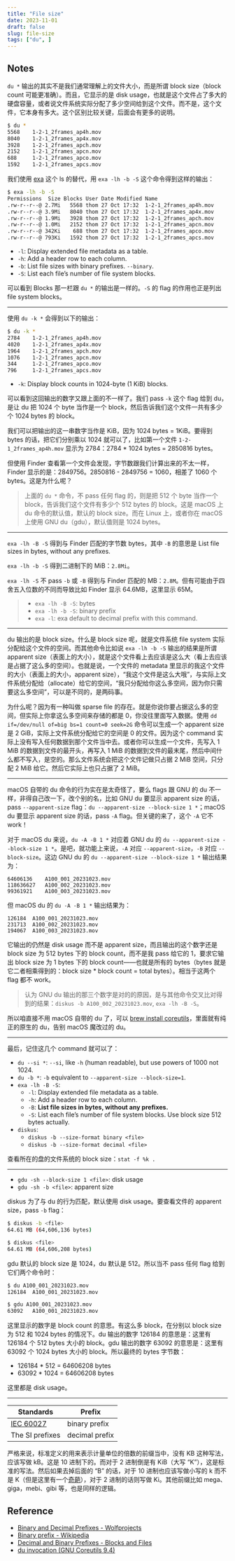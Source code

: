 ```yaml
---
title: "File size"
date: 2023-11-01
draft: false
slug: file-size
tags: ["du", ]
---
```


## Notes

`du *` 输出的其实不是我们通常理解上的文件大小，而是所谓 block size（block count 可能更准确）。而且，它显示的是 disk usage，也就是这个文件占了多大的硬盘容量，或者说文件系统实际分配了多少空间给到这个文件。而不是，这个文件，它本身有多大。这个区别比较关键，后面会有更多的说明。

```sh
$ du *
5568	1-2-1_2frames_ap4h.mov
8040	1-2-1_2frames_ap4x.mov
3928	1-2-1_2frames_apch.mov
2152	1-2-1_2frames_apcn.mov
688	    1-2-1_2frames_apco.mov
1592	1-2-1_2frames_apcs.mov
```

我们使用 [exa](https://github.com/eza-community/eza) 这个 ls 的替代，用 `exa -lh -b -S` 这个命令得到这样的输出：

```sh
$ exa -lh -b -S
Permissions  Size Blocks User Date Modified Name
.rw-r--r--@ 2.7Mi   5568 thom 27 Oct 17:32  1-2-1_2frames_ap4h.mov
.rw-r--r--@ 3.9Mi   8040 thom 27 Oct 17:32  1-2-1_2frames_ap4x.mov
.rw-r--r--@ 1.9Mi   3928 thom 27 Oct 17:32  1-2-1_2frames_apch.mov
.rw-r--r--@ 1.0Mi   2152 thom 27 Oct 17:32  1-2-1_2frames_apcn.mov
.rw-r--r--@ 342Ki    688 thom 27 Oct 17:32  1-2-1_2frames_apco.mov
.rw-r--r--@ 793Ki   1592 thom 27 Oct 17:32  1-2-1_2frames_apcs.mov
```

- `-l`: Display extended file metadata as a table.
- `-h`: Add a header row to each column.
- `-b`: List file sizes with binary prefixes. `--binary`.
- `-S`: List each file’s number of file system blocks.

可以看到 Blocks 那一栏跟 `du *` 的输出是一样的。`-S` 的 flag 的作用也正是列出 file system blocks。

---

使用 `du -k *` 会得到以下的输出：

```sh
$ du -k *
2784	1-2-1_2frames_ap4h.mov
4020	1-2-1_2frames_ap4x.mov
1964	1-2-1_2frames_apch.mov
1076	1-2-1_2frames_apcn.mov
344	    1-2-1_2frames_apco.mov
796	    1-2-1_2frames_apcs.mov
```

- `-k`: Display block counts in 1024-byte (1 KiB) blocks.

可以看到这回输出的数字又跟上面的不一样了。我们 pass `-k` 这个 flag 给到 du，是让 du 把 1024 个 byte 当作是一个 block，然后告诉我们这个文件一共有多少个 1024 bytes 的 block。

我们可以把输出的这一串数字当作是 KiB，因为 1024 bytes  =  1KiB。要得到 bytes 的话，把它们分别乘以 1024 就可以了，比如第一个文件 `1-2-1_2frames_ap4h.mov` 显示为 2784：2784 * 1024 bytes = 2850816 bytes。

但使用 Finder 查看第一个文件会发现，字节数跟我们计算出来的不太一样，Finder 显示的是：2849756。2850816 - 2849756 = 1060，相差了 1060 个 bytes。这是为什么呢？

> 上面的 `du *` 命令，不 pass 任何 flag 的，则是把 512 个 byte 当作一个 block，告诉我们这个文件有多少个 512 bytes 的 block。这是 macOS 上 du 命令的默认值，默认的 block size。而在 Linux 上，或者你在 macOS 上使用 GNU du（gdu），默认值则是 1024 bytes。

---

`exa -lh -B -S` 得到与 Finder 匹配的字节数 bytes，其中 `-B` 的意思是 List file sizes in bytes, without any prefixes.

`exa -lh -b -S` 得到二进制下的 MiB：`2.8Mi`。

`exa -lh -S` 不 pass `-b` 或 `-B` 得到与 Finder 匹配的 MB：`2.8M`。但有可能由于四舍五入位数的不同而导致比如 Finder 显示 64.6MB，这里显示 65M。

> - `exa -lh -B -S`: bytes
> - `exa -lh -b -S`: binary prefix
> - `exa -l`: exa default to decimal prefix with this command.

---

du 输出的是 block size。什么是 block size 呢，就是文件系统 file system 实际分配给这个文件的空间。而其他命令比如说 `exa -lh -b -S` 输出的结果是所谓 apparent size（表面上的大小），就是这个文件看上去应该是这么大（看上去应该是占据了这么多的空间）。也就是说，一个文件的 metadata 里显示的我这个文件的大小（表面上的大小，apparent size），“我这个文件是这么大哦”，与实际上文件系统分配给（allocate）给它的空间，“我只分配给你这么多空间，因为你只需要这么多空间”，可以是不同的，是两码事。

为什么呢？因为有一种叫做 sparse file 的存在。就是你说你要占据这么多的空间，但实际上你拿这么多空间来存储的都是 0，你没往里面写入数据。使用 `dd if=/dev/null of=big bs=1 count=0 seek=2G` 命令可以生成一个 apparent size 是 2 GiB，实际上文件系统分配给它的空间是 0 的文件。因为这个 command 实际上没有写入任何数据到那个文件当中去。或者你可以生成一个文件，先写入 1 MiB 的数据到文件的最开头，再写入 1 MiB 的数据到文件的最末尾，然后中间什么都不写入，是空的。那么文件系统会把这个文件记做只占据 2 MiB 空间，只分配 2 MiB 给它。然后它实际上也只占据了 2 MiB。

---

macOS 自带的 du 命令的行为实在是太奇怪了，要么 flags 跟 GNU 的 du 不一样，非得自己改一下，改个别的名，比如 GNU du 要显示 apparent size 的话，pass `--apparent-size` flag：`du --apparent-size --block-size 1 *`；macOS du 要显示 apparent size 的话，pass `-A` flag。但关键的来了，这个 `-A` 它不 work！

对于 macOS du 来说，`du -A -B 1 *` 对应着 GNU du 的 `du --apparent-size --block-size 1 *`。是吧，就功能上来说，`-A` 对应 `--apparent-size`，`-B` 对应 `--block-size`。这边 GNU du 的 `du --apparent-size --block-size 1 *` 输出结果为：

```
64606136	A100_001_20231023.mov
118636627	A100_002_20231023.mov
99361921	A100_003_20231023.mov
```

但 macOS du 的 `du -A -B 1 *` 输出结果为：

```
126184	A100_001_20231023.mov
231713	A100_002_20231023.mov
194067	A100_003_20231023.mov
```

它输出的仍然是 disk usage 而不是 apparent size，而且输出的这个数字还是 block size 为 512 bytes 下的 block count，而不是我 pass 给它的 1，要求它输出 block size 为 1 bytes 下的 block count——也就是所有的 bytes（bytes 就是它二者相乘得到的：block size * block count = total bytes）。相当于这两个 flag 都不 work。

> 认为 GNU du 输出的那三个数字是对的的原因，是与其他命令交叉比对得到的结果：`diskus -b A100_002_20231023.mov`, `exa -lh -B -S`。

所以咱直接不用 macOS 自带的 du 了，可以 [brew install coreutils](https://apple.stackexchange.com/a/69332)，里面就有纯正的原生的 du，告别 macOS 魔改过的 du。

---

最后，记住这几个 command 就可以了：

- `du --si *`: `--si`, like `-h` (human readable), but use powers of 1000 not 1024.
- `du -b *`: `-b` equivalent to `--apparent-size --block-size=1`.
- `exa -lh -B -S`:
	- `-l`: Display extended file metadata as a table.
	- `-h`: Add a header row to each column.
	- `-B`: **List file sizes in bytes, without any prefixes.**
	- `-S`: List each file’s number of file system blocks. Use block size 512 bytes actually.
 - `diskus`:
	 - `diskus -b --size-format binary <file>`
	 - `diskus -b --size-format decimal <file>`

查看所在的盘的文件系统的 block size：`stat -f %k .`

---

- `gdu -sh --block-size 1 <file>`: disk usage
- `gdu -sh -b <file>`: apparent size

diskus 为了与 du 的行为匹配，默认使用 disk usage。要查看文件的 apparent size，pass `-b` flag：

```sh
$ diskus -b <file>
64.61 MB (64,606,136 bytes)

$ diskus <file>
64.61 MB (64,606,208 bytes)
```

gdu 默认的 block size 是 1024，du 默认是 512。所以当不 pass 任何 flag 给到它们两个命令时：

```sh
$ du A100_001_20231023.mov
126184	A100_001_20231023.mov

$ gdu A100_001_20231023.mov
63092	A100_001_20231023.mov
```

这里显示的数字是 block count 的意思。有这么多 block，在分别以 block size 为 512 和 1024 bytes 的情况下。du 输出的数字 126184 的意思是：这里有 126184 个 512 bytes 大小的 block。gdu 输出的数字 63092 的意思是：这里有 63092 个 1024 bytes 大小的 block。所以最终的 bytes 字节数：

- 126184 * 512 = 64606208 bytes
- 63092 * 1024 = 64606208 bytes

这里都是 disk usage。

---

| Standards                                            | Prefix         |
| ---------------------------------------------------- | -------------- |
| [IEC 60027](https://en.wikipedia.org/wiki/IEC_60027) | binary prefix  |
| The SI prefixes                                      | decimal prefix |

严格来说，标准定义的用来表示计量单位的倍数的前缀当中，没有 KB 这种写法，应该写做 kB。这是 10 进制下的。而对于 2 进制倒是有 KiB（大写 “K”），这是标准的写法。然后如果去掉后面的 “B” 的话，对于 10 进制也应该写做小写的 k 而不是 K（但是这里有一个[奇葩](https://en.wikipedia.org/wiki/JEDEC_memory_standards#Unit_prefixes_for_semiconductor_storage_capacity)），对于 2 进制的话则写做 Ki。其他前缀比如 mega、giga，mebi、gibi 等，也是同样的逻辑。

## Reference

- [Binary and Decimal Prefixes - Wolfprojects](http://wolfprojects.altervista.org/articles/binary-and-decimal-prefixes/#:~:text=The%20decimal%20prefixes%20are%3A%20k,is%20used%20to%20indicate%20bytes.)
- [Binary prefix - Wikipedia](https://en.wikipedia.org/wiki/Binary_prefix#Comparison_of_binary_and_decimal_prefixes)
- [Decimal and Binary Prefixes - Blocks and Files](https://blocksandfiles.com/2022/04/23/decimal-and-binary-prefixes/)
- [du invocation (GNU Coreutils 9.4)](https://www.gnu.org/software/coreutils/manual/html_node/du-invocation.html#index-_002d_002dapparent_002dsize)
